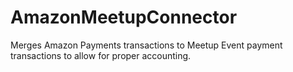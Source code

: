 AmazonMeetupConnector
=====================

Merges Amazon Payments transactions to Meetup Event payment transactions to allow for proper accounting.
